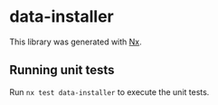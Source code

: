# data-installer

This library was generated with [Nx](https://nx.dev).

## Running unit tests

Run `nx test data-installer` to execute the unit tests.
